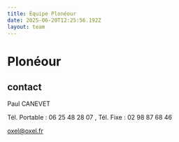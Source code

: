 ```yaml
---
title: Équipe Plonéour 
date: 2025-06-20T12:25:56.192Z
layout: team
---
```


# Plonéour 



## contact 

Paul CANEVET

Tél. Portable : 06 25 48 28 07 , Tél. Fixe : 02 98 87 68 46

oxel@oxel.fr

